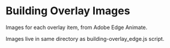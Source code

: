 # Building Overlay Images

Images for each overlay item, from Adobe Edge Animate.

Images live in same directory as building-overlay_edge.js script.
